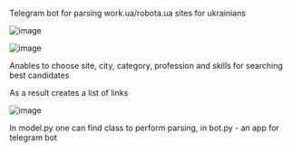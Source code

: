 Telegram bot for parsing work.ua/robota.ua sites for ukrainians

![image](https://github.com/user-attachments/assets/a13553fd-43c8-49d1-9eee-c872f8320477)

![image](https://github.com/user-attachments/assets/90c4df42-e47f-4f10-b0a4-5f6188322328)


Anables to choose site, city, category, profession and skills for searching best candidates

As a result creates a list of links 

![image](https://github.com/user-attachments/assets/191d11f0-0d46-42b3-987e-02d199085869)


In model.py one can find class to perform parsing, in bot.py - an app for telegram bot
